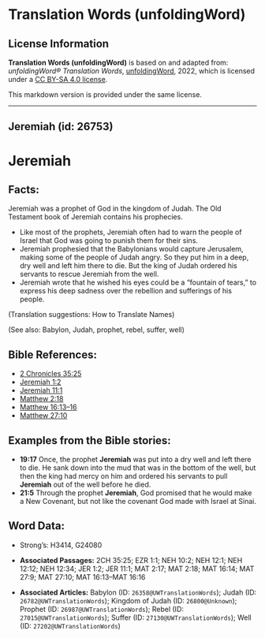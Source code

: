 # Translation Words (unfoldingWord)

## License Information

**Translation Words (unfoldingWord)** is based on and adapted from: _unfoldingWord® Translation Words_, [unfoldingWord](https://unfoldingword.org/utw), 2022, which is licensed under a [CC BY-SA 4.0 license](https://creativecommons.org/licenses/by-sa/4.0/legalcode.en).

This markdown version is provided under the same license.



--------------------------------

## Jeremiah (id: 26753)

Jeremiah
========

Facts:
------

Jeremiah was a prophet of God in the kingdom of Judah. The Old Testament book of Jeremiah contains his prophecies.

* Like most of the prophets, Jeremiah often had to warn the people of Israel that God was going to punish them for their sins.
* Jeremiah prophesied that the Babylonians would capture Jerusalem, making some of the people of Judah angry. So they put him in a deep, dry well and left him there to die. But the king of Judah ordered his servants to rescue Jeremiah from the well.
* Jeremiah wrote that he wished his eyes could be a “fountain of tears,” to express his deep sadness over the rebellion and sufferings of his people.

(Translation suggestions: How to Translate Names)

(See also: Babylon, Judah, prophet, rebel, suffer, well)

Bible References:
-----------------

* [2 Chronicles 35:25](https://ref.ly/2Chr35:25)
* [Jeremiah 1:2](https://ref.ly/Jer1:2)
* [Jeremiah 11:1](https://ref.ly/Jer11:1)
* [Matthew 2:18](https://ref.ly/Matt2:18)
* [Matthew 16:13–16](https://ref.ly/Matt16:13-Matt16:16)
* [Matthew 27:10](https://ref.ly/Matt27:10)

Examples from the Bible stories:
--------------------------------

* **19:17** Once, the prophet **Jeremiah** was put into a dry well and left there to die. He sank down into the mud that was in the bottom of the well, but then the king had mercy on him and ordered his servants to pull **Jeremiah** out of the well before he died.
* **21:5** Through the prophet **Jeremiah**, God promised that he would make a New Covenant, but not like the covenant God made with Israel at Sinai.

Word Data:
----------

* Strong’s: H3414, G24080

* **Associated Passages:** 2CH 35:25; EZR 1:1; NEH 10:2; NEH 12:1; NEH 12:12; NEH 12:34; JER 1:2; JER 11:1; MAT 2:17; MAT 2:18; MAT 16:14; MAT 27:9; MAT 27:10; MAT 16:13–MAT 16:16
* **Associated Articles:** Babylon (ID: `26358@UWTranslationWords`); Judah (ID: `26782@UWTranslationWords`); Kingdom of Judah (ID: `26800@Unknown`); Prophet (ID: `26987@UWTranslationWords`); Rebel (ID: `27015@UWTranslationWords`); Suffer (ID: `27130@UWTranslationWords`); Well (ID: `27202@UWTranslationWords`)

